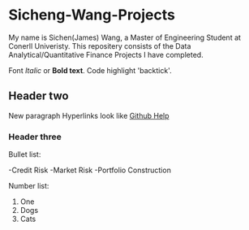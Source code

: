 # Sicheng-Wang-Projects

My name is Sichen(James) Wang, a Master of Engineering Student at Conerll Univeristy. This repositery consists of the Data Analytical/Quantitative Finance Projects I have completed. 

Font *Italic* or **Bold text**.
Code highlight 'backtick'.

## Header two

New paragraph
Hyperlinks look like [Github Help](https://help.github.com)

### Header three

Bullet list:

-Credit Risk
-Market Risk
-Portfolio Construction

Number list:

1. One
2. Dogs
3. Cats
